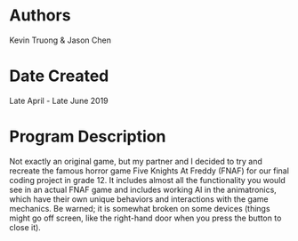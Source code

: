 # Authors
Kevin Truong & Jason Chen

# Date Created
Late April - Late June 2019

# Program Description
Not exactly an original game, but my partner and I decided to try and recreate the famous horror game Five Knights At Freddy (FNAF) for our final coding project in grade 12. It includes almost all the functionality you would see in an actual FNAF game and includes working AI in the animatronics, which have their own unique behaviors and interactions with the game mechanics. Be warned; it is somewhat broken on some devices (things might go off screen, like the right-hand door when you press the button to close it).
